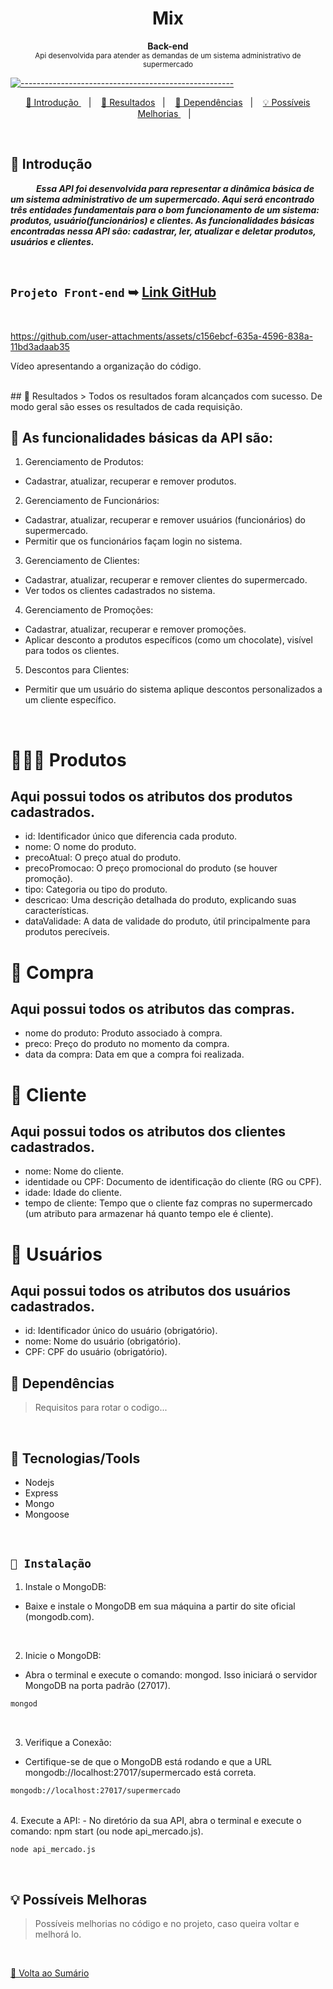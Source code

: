 <h1 align="center"> Mix </h1>

<a id="Sumário"></a>


<p align="center">
  <b> Back-end  </b></br>
  <sub> Api desenvolvida para atender as demandas de um sistema administrativo de supermercado
  <sub>
</p>

[![-----------------------------------------------------](https://raw.githubusercontent.com/andreasbm/readme/master/assets/lines/colored.png)](#table-of-contents)

<p align="center">
  <a href="#Introdução"> 🧩 Introdução </a>&nbsp;&nbsp;&nbsp;|&nbsp;&nbsp;&nbsp;
  <a href="#Resultados"> 🚀 Resultados</a>&nbsp;&nbsp;&nbsp;|&nbsp;&nbsp;&nbsp;
  <a href="#Dependências"> 🧪 Dependências</a>&nbsp;&nbsp;&nbsp;|&nbsp;&nbsp;&nbsp;
  <a href="#Ideias">💡 Possíveis Melhorias </a>&nbsp;&nbsp;&nbsp;|&nbsp;&nbsp;&nbsp;
</p>


<br /> 

<a id="Introdução"></a>
## 🧩 Introdução 

  ***⠀⠀⠀⠀Essa API foi desenvolvida para representar a dinâmica básica de um sistema administrativo de um supermercado. Aqui será encontrado três entidades fundamentais para o bom funcionamento de um sistema: produtos, usuário(funcionários) e clientes. As funcionalidades básicas encontradas nessa API são: cadastrar, ler, atualizar e deletar produtos, usuários e clientes.***

<br/>

## `Projeto Front-end` ➥ [Link GitHub](https://github.com/rafaeladurand/Supermarket)

<br/>

  https://github.com/user-attachments/assets/c156ebcf-635a-4596-838a-11bd3adaab35

  Vídeo apresentando a organização do código.
  
  <br/>
<a id="Resultados"></a>
## 🚀 Resultados 
  > Todos os resultados foram alcançados com sucesso. De modo geral são esses os resultados de cada requisição. 

<br/>

## 🚩 As funcionalidades básicas da API são:

1. Gerenciamento de Produtos:
- Cadastrar, atualizar, recuperar e remover produtos.
2. Gerenciamento de Funcionários:
- Cadastrar, atualizar, recuperar e remover usuários (funcionários) do supermercado.
- Permitir que os funcionários façam login no sistema.
3. Gerenciamento de Clientes:
- Cadastrar, atualizar, recuperar e remover clientes do supermercado.
- Ver todos os clientes cadastrados no sistema.
4. Gerenciamento de Promoções:
- Cadastrar, atualizar, recuperar e remover promoções.
- Aplicar desconto a produtos específicos (como um chocolate), visível para todos os clientes.
5. Descontos para Clientes:
- Permitir que um usuário do sistema aplique descontos personalizados a um cliente específico.

<br/>

# 🍉🍊🥝 Produtos
## Aqui possui todos os atributos dos produtos cadastrados.
- id: Identificador único que diferencia cada produto.
- nome: O nome do produto.
- precoAtual: O preço atual do produto.
- precoPromocao: O preço promocional do produto (se houver promoção).
- tipo: Categoria ou tipo do produto.
- descricao: Uma descrição detalhada do produto, explicando suas características.
- dataValidade: A data de validade do produto, útil principalmente para produtos perecíveis.

# 🛒 Compra
## Aqui possui todos os atributos das compras.
- nome do produto: Produto associado à compra.
- preco: Preço do produto no momento da compra.
- data da compra: Data em que a compra foi realizada.

# 👥 Cliente
## Aqui possui todos os atributos dos clientes cadastrados.
- nome: Nome do cliente.
- identidade ou CPF: Documento de identificação do cliente (RG ou CPF).
- idade: Idade do cliente.
- tempo de cliente: Tempo que o cliente faz compras no supermercado (um atributo para armazenar há quanto tempo ele é cliente).

# 👥 Usuários
## Aqui possui todos os atributos dos usuários cadastrados.
- id: Identificador único do usuário (obrigatório).
- nome: Nome do usuário (obrigatório).
- CPF: CPF do usuário (obrigatório).

  
<a id="Dependências"></a>
## 🧪 Dependências
> Requisitos para rotar o codigo...

<br/>

## 🚀 Tecnologias/Tools
- Nodejs
- Express
- Mongo
- Mongoose

<br/>

## `📖 Instalação` 

1. Instale o MongoDB:
- Baixe e instale o MongoDB em sua máquina a partir do site oficial (mongodb.com).
 <br />

2. Inicie o MongoDB:
- Abra o terminal e execute o comando: mongod. Isso iniciará o servidor MongoDB na porta padrão (27017).

```BASH
mongod
```
<br /> 

3. Verifique a Conexão:
- Certifique-se de que o MongoDB está rodando e que a URL mongodb://localhost:27017/supermercado está correta.

```BASH
mongodb://localhost:27017/supermercado
```
<br /> 
4. Execute a API:
- No diretório da sua API, abra o terminal e execute o comando: npm start (ou node api_mercado.js).

```BASH
node api_mercado.js
```
<br /> 


<a id="Ideias"></a>
## 💡 Possíveis Melhoras
> Possíveis melhorias no código e no projeto, caso queira voltar e melhorá lo.
> 
<br/>

<a href="#Sumário"> 📖 Volta ao Sumário </a>
